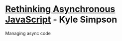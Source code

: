 # [Rethinking Asynchronous JavaScript](https://frontendmasters.com/courses/rethinking-async-js/) - Kyle Simpson

Managing async code
